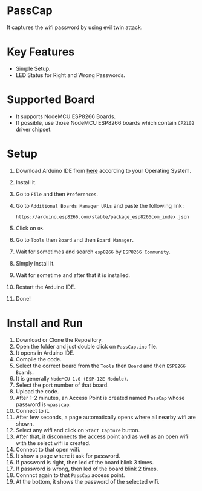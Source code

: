 # PassCap
It captures the wifi password by using evil twin attack.

# Key Features
- Simple Setup.<br>
- LED Status for Right and Wrong Passwords.<br>

# Supported Board
- It supports NodeMCU ESP8266 Boards.
- If possible, use those NodeMCU ESP8266 boards which contain `CP2102` driver chipset.

# Setup
1. Download Arduino IDE from <a href="https://www.arduino.cc/en/software">here</a> according to your Operating System.<br>
2. Install it.<br>
3. Go to `File` and then `Preferences`.
4. Go to `Additional Boards Manager URLs` and paste the following link :
   
   ```
   https://arduino.esp8266.com/stable/package_esp8266com_index.json
   ```
5. Click on `OK`.
6. Go to `Tools` then `Board` and then `Board Manager`.
7. Wait for sometimes and search `esp8266` by `ESP8266 Community`.
8. Simply install it.
9. Wait for sometime and after that it is installed.
10. Restart the Arduino IDE.
11. Done!

# Install and Run
1. Download or Clone the Repository.
2. Open the folder and just double click on `PassCap.ino` file.
3. It opens in Arduino IDE.
4. Compile the code.
5. Select the correct board from the `Tools` then `Board` and then `ESP8266 Boards`.
6. It is generally `NodeMCU 1.0 (ESP-12E Module)`.
7. Select the port number of that board.
8. Upload the code.
9. After 1-2 minutes, an Access Point is created named `PassCap` whose password is `wpasscap`.
10. Connect to it.
11. After few seconds, a page automatically opens where all nearby wifi are shown.
12. Select any wifi and click on `Start Capture` button.
13. After that, it disconnects the access point and as well as an open wifi with the select wifi is created.
14. Connect to that open wifi.
15. It show a page where it ask for password.
16. If password is right, then led of the board blink 3 times.
17. If password is wrong, then led of the board blink 2 times.
18. Connnct again to that `PassCap` access point.
19. At the bottom, it shows the password of the selected wifi.
